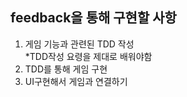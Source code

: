 ## feedback을 통해 구현할 사항 


1. 게임 기능과 관련된 TDD 작성<br>
   *TDD작성 요령을 제대로 배워야함 
3. TDD를 통해 게임 구현
4. UI구현해서 게임과 연결하기

